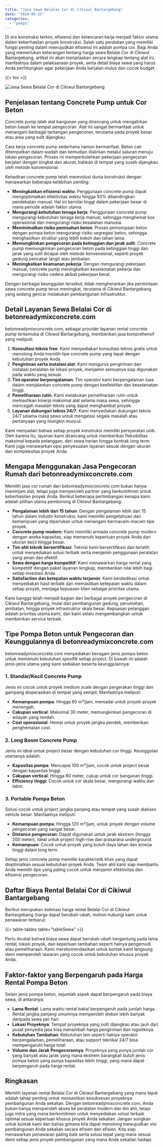 ```yaml
---
title: "Jasa Sewa Belalai Cor di Cikiwul Bantargebang"
date: "2024-06-25"
categories: 
  - "pompa"
---
```


Di era konstruksi terkini, efisiensi dan kelancaran kerja menjadi faktor utama dalam keberhasilan proyek konstruksi. Salah satu peralatan yang memiliki fungsi penting dalam mewujudkan efisiensi ini adalah pompa cor. Bagi Anda yang memerlukan keterangan tentang harga sewa Belalai Cor di Cikiwul Bantargebang, artikel ini akan menjelaskan secara lengkap tentang alat ini, manfaatnya dalam pelaksanaan proyek, serta detail biaya sewa yang harus Anda perhitungkan agar pekerjaan Anda berjalan mulus dan cocok budget.

{{< toc >}}

![Jasa Sewa Belalai Cor di Cikiwul Bantargebang](https://betoncor8.github.io/pump/concrete-pump%20(13).png)

## Penjelasan tentang Concrete Pump untuk Cor Beton

Concrete pump ialah alat bangunan yang dirancang untuk mengalirkan beton basah ke tempat pengecoran. Alat ini sangat bermanfaat untuk menangani berbagai tantangan pengecoran, terutama pada proyek besar atau area yang sulit dijangkau.

Cara kerja concrete pump sederhana namun bermanfaat. Beton cair ditempatkan dalam wadah dan kemudian dialirkan melalui saluran menuju lokasi pengecoran. Proses ini memperbolehkan pekerjaan pengecoran berjalan dengan singkat dan akurat, bahkan di tempat yang susah dijangkau oleh metode konvensional.

Kehadiran concrete pump telah merevolusi dunia konstruksi dengan menawarkan beberapa kelebihan penting:

- **Meningkatkan efisiensi waktu**: Penggunaan concrete pump dapat mengoptimalkan efektivitas waktu hingga 50% dibandingkan pendekatan manual. Hal ini bernilai tinggi dalam pekerjaan besar di mana periode adalah faktor utama.
- **Mengurangi kebutuhan tenaga kerja**: Penggunaan concrete pump mengurangi kebutuhan tenaga kerja manual, sehingga menghemat kos operasional dan mengurangi risiko kesalahan manusia.
- **Meminimalkan risiko pemisahan beton**: Proses pemompaan beton dengan pompa beton mengurangi risiko segregasi beton, sehingga menghasilkan struktur yang lebih kokoh dan tahan lama.
- **Memungkinkan pengecoran pada ketinggian dan jarak sulit**: Concrete pump memungkinkan pengecoran beton pada ketinggian tinggi dan jarak yang sulit dicapai oleh metode konvensional, seperti proyek gedung pencakar langit atau jembatan.
- **Meningkatkan keamanan pekerja**: Dengan mengurangi pekerjaan manual, concrete pump meningkatkan keselamatan pekerja dan mengurangi risiko cedera akibat pekerjaan berat.

Dengan berbagai keunggulan tersebut, tidak mengherankan jika permintaan sewa concrete pump terus meningkat, terutama di Cikiwul Bantargebang yang sedang gencar melakukan pembangunan infrastruktur.

## Detail Layanan Sewa Belalai Cor di betonreadymixconcrete.com

betonreadymixconcrete.com, sebagai provider layanan rental concrete pump terkemuka di Cikiwul Bantargebang, memberikan jasa komprehensif yang meliputi:

1. **Konsultasi teknis free**: Kami menyediakan konsultasi teknis gratis untuk menolong Anda memilih tipe concrete pump yang tepat dengan kebutuhan proyek Anda.
2. **Pengiriman serta instalasi alat**: Kami mengurus pengiriman dan instalasi peralatan ke lokasi proyek, menjamin semuanya siap digunakan pada waktu yang sesuai.
3. **Tim operator berpengalaman**: Tim operator kami berpengalaman luas dalam menjalankan concrete pump dengan keefektifan dan keselamatan tinggi.
4. **Pemeliharaan rutin**: Kami melakukan pemeliharaan rutin untuk memastikan kinerja maksimal alat selama masa sewa, sehingga mencegah masalah teknis yang dapat menghambat proyek.
5. **Layanan dukungan teknis 24/7**: Kami menyediakan dukungan teknis 24/7 selama masa sewa untuk mengatasi segala masalah atau pertanyaan yang mungkin muncul.

Kami menyadari bahwa setiap proyek konstruksi memiliki persyaratan unik. Oleh karena itu, layanan kami dirancang untuk memberikan fleksibilitas maksimal kepada pelanggan, dari sewa harian hingga kontrak long term. Kami juga menawarkan opsi penyesuaian layanan sesuai dengan ukuran dan kompleksitas proyek Anda.

## Mengapa Menggunakan Jasa Pengecoran Rumah dari betonreadymixconcrete.com

Memilih jasa cor rumah dari betonreadymixconcrete.com bukan hanya meminjam alat, tetapi juga memperoleh partner yang berkomitmen untuk keberhasilan proyek Anda. Berikut beberapa pertimbangan kenapa kami adalah pilihan utama pemborong di Cikiwul Bantargebang:

- **Pengalaman lebih dari 15 tahun**: Dengan pengalaman lebih dari 15 tahun dalam industri konstruksi, kami memiliki pengetahuan dan kemampuan yang diperlukan untuk menangani bermacam-macam tipe proyek.
- **Concrete pump modern**: Kami memiliki armada concrete pump modern dengan aneka kapasitas, siap memenuhi keperluan proyek Anda dari ukuran kecil hingga besar.
- **Tim ahli teknik bersertifikasi**: Teknisi kami bersertifikasi dan terlatih untuk menyediakan solusi terbaik serta menjamin penggunaan peralatan yang aman dan efektif.
- **Sewa dengan harga kompetitif**: Kami menawarkan harga rental yang kompetitif dengan paket layanan lengkap, memberikan nilai lebih bagi setiap investasi Anda.
- **Satisfaction dan ketepatan waktu terjamin**: Kami berdedikasi untuk menyediakan hasil terbaik dan memastikan ketepatan waktu dalam setiap proyek, menjaga kepuasan klien sebagai prioritas utama.

Kami bangga telah menjadi bagian dari berbagai proyek pengecoran di Cikiwul Bantargebang, mulai dari pembangunan gedung, perumahan, jembatan, hingga proyek infrastruktur skala besar. Kepuasan pelanggan adalah prioritas utama kami, dan kami selalu mengembangkan untuk memberikan service terbaik.

## Tipe Pompa Beton untuk Pengecoran dan Keunggulannya di betonreadymixconcrete.com

betonreadymixconcrete.com menyediakan beragam jenis pompa beton untuk memenuhi kebutuhan spesifik setiap project. Di bawah ini adalah jenis-jenis utama yang kami sediakan beserta keunggulannya:

### 1\. Standar/Kecil Concrete Pump

Jenis ini cocok untuk proyek medium scale dengan pergerakan tinggi dan gampang dioperasikan di tempat yang sempit. Manfaatnya meliputi:

- **Kemampuan pompa**: Hingga 60 m³/jam, memadai untuk proyek-proyek menengah.
- **Cakupan vertical**: Maksimal 30 meter, memungkinkan pengecoran di wilayah yang rendah.
- **Cost operasional**: Hemat untuk proyek jangka pendek, memberikan penghematan cost.

### 2\. Long Boom Concrete Pump

Jenis ini ideal untuk project besar dengan kebutuhan cor tinggi. Keunggulan utamanya adalah:

- **Kapasitas pompa**: Mencapai 100 m³/jam, cocok untuk project besar dengan kapasitas tinggi.
- **Cakupan vertical**: Hingga 60 meter, cukup untuk cor bangunan tinggi.
- **Efficiency tinggi**: Cocok untuk cor skala besar, mengurangi waktu dan labor.

### 3\. Portable Pompa Beton

Solusi cocok untuk project jangka panjang atau tempat yang susah diakses vehicle besar. Manfaatnya meliputi:

- **Kemampuan pompa**: Hingga 120 m³/jam, untuk proyek dengan volume pengecoran yang sangat besar.
- **Distance pengecoran**: Dapat digunakan untuk jarak ekstrem (hingga 200 meter), ideal untuk project high-rise dan prasarana underground.
- **Kemampuan**: Cocok untuk proyek yang butuh daya tahan dan kinerja tinggi dalam long term.

Setiap jenis concrete pump memiliki karakteristik khas yang dapat dioptimalkan sesuai kebutuhan proyek Anda. Team ahli kami siap membantu Anda memilih tipe yang paling cocok untuk menjamin efektivitas dan efisiensi pengecoran.

## Daftar Biaya Rental Belalai Cor di Cikiwul Bantargebang

Berikut merupakan estimasi harga rental Belalai Cor di Cikiwul Bantargebang (harga dapat berubah-ubah, mohon hubungi kami untuk penawaran terbaru):

{{< table-tables table="tableSewa" >}}

Perlu dicatat bahwa biaya sewa dapat berubah-ubah bergantung pada lama rental, lokasi proyek, dan keperluan tambahan seperti halnya pengemudi atau pemeliharaan. Kami merekomendasikan untuk kontak kami langsung demi memperoleh tawaran yang cocok untuk kebutuhan khusus proyek Anda.

## Faktor-faktor yang Berpengaruh pada Harga Rental Pompa Beton

Selain jenis pompa beton, sejumlah aspek dapat berpengaruh pada biaya sewa, di antaranya:

- **Lama Rental**: Lama waktu rental bakal berpengaruh pada jumlah harga. Rental jangka panjang umumnya memperoleh diskon lebih banyak daripada sewa per hari.
- **Lokasi Proyeknya**: Tempat proyeknya yang sulit dijangkau atau jauh dari pusat penyedia jasa bisa menambah harga pengiriman dan logistiknya.
- **Kebutuhan Tambahan**: Kebutuhan lain seperti halnya operator berpengalaman, pemeliharaan, atau support teknikal 24/7 bisa mempengaruhi harga total.
- **Volume dan Jarak Pengecorannya**: Proyeknya yang punya jumlah cor yang banyak atau jarak yang mana ekstrem barangkali butuh jenis pompa beton yang punya kapasitas lebih tinggi, yang mana dapat berpengaruh pada harga rental.

## Ringkasan

Memilih layanan rental Belalai Cor di Cikiwul Bantargebang yang mana tepat adalah tahap penting untuk memastikan kesuksesan proyeknya pembangunan Anda sekalian. Dengan betonreadymixconcrete.com, Anda bukan hanya memperoleh akses ke peralatan modern dan tim ahli, tetapi juga mitra yang mana berkomitmen untuk menyediakan solusi terbaik optimal sesuai keperluan khusus proyek Anda sekalian. Jangan sungkan untuk kontak kami dan bahas gimana kita dapat menolong mewujudkan visi pembangunan Anda sekalian secara efisien dan efisien. Kita siap menawarkan penawaran paling baik serta solusi tepat yang mana sesuai demi setiap jenis proyek pembangunan yang mana Anda sekalian hadapi.
